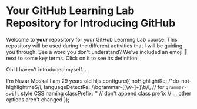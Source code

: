 # Your GitHub Learning Lab Repository for Introducing GitHub

Welcome to **your** repository for your GitHub Learning Lab course. This repository will be used during the different activities that I will be guiding you through. See a word you don't understand? We've included an emoji 📖 next to some key terms. Click on it to see its definition.

Oh! I haven't introduced myself...

I'm Nazar Moskal I am 29 years old
hljs.configure({
  noHighlightRe: /^do-not-highlightme$/i,
  languageDetectRe: /\bgrammar-([\w-]+)\b/i, // for `grammar-swift` style CSS naming
  classPrefix: ''     // don't append class prefix
                      // … other options aren't changed
});
